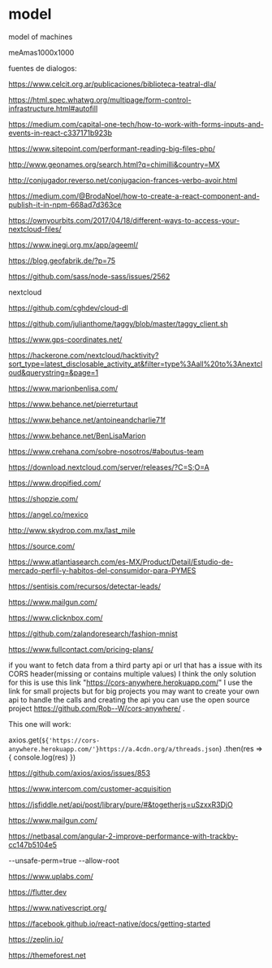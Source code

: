 # model
model of machines 

meAmas1000x1000

fuentes de dialogos:

https://www.celcit.org.ar/publicaciones/biblioteca-teatral-dla/

https://html.spec.whatwg.org/multipage/form-control-infrastructure.html#autofill


https://medium.com/capital-one-tech/how-to-work-with-forms-inputs-and-events-in-react-c337171b923b

https://www.sitepoint.com/performant-reading-big-files-php/

http://www.geonames.org/search.html?q=chimilli&country=MX

http://conjugador.reverso.net/conjugacion-frances-verbo-avoir.html

https://medium.com/@BrodaNoel/how-to-create-a-react-component-and-publish-it-in-npm-668ad7d363ce

https://ownyourbits.com/2017/04/18/different-ways-to-access-your-nextcloud-files/


https://www.inegi.org.mx/app/ageeml/

https://blog.geofabrik.de/?p=75

https://github.com/sass/node-sass/issues/2562

nextcloud

https://github.com/cghdev/cloud-dl

https://github.com/julianthome/taggy/blob/master/taggy_client.sh

https://www.gps-coordinates.net/

https://hackerone.com/nextcloud/hacktivity?sort_type=latest_disclosable_activity_at&filter=type%3Aall%20to%3Anextcloud&querystring=&page=1


https://www.marionbenlisa.com/

https://www.behance.net/pierreturtaut

https://www.behance.net/antoineandcharlie71f

https://www.behance.net/BenLisaMarion

https://www.crehana.com/sobre-nosotros/#aboutus-team

https://download.nextcloud.com/server/releases/?C=S;O=A

https://www.dropified.com/

https://shopzie.com/

https://angel.co/mexico

http://www.skydrop.com.mx/last_mile

https://source.com/

https://www.atlantiasearch.com/es-MX/Product/Detail/Estudio-de-mercado-perfil-y-habitos-del-consumidor-para-PYMES

https://sentisis.com/recursos/detectar-leads/

https://www.mailgun.com/

https://www.clicknbox.com/

https://github.com/zalandoresearch/fashion-mnist

https://www.fullcontact.com/pricing-plans/


if you want to fetch data from a third party api or url that has a issue with its CORS header(missing or contains multiple values) I think the only solution for this is use this link
"https://cors-anywhere.herokuapp.com/"
I use the link for small projects but for big projects you may want to create your own api to handle the calls and creating the api you can use the open source project https://github.com/Rob--W/cors-anywhere/ .

This one will work:

axios.get(`${'https://cors-anywhere.herokuapp.com/'}https://a.4cdn.org/a/threads.json`)
.then(res => {
  console.log(res)
})


https://github.com/axios/axios/issues/853


https://www.intercom.com/customer-acquisition


https://jsfiddle.net/api/post/library/pure/#&togetherjs=uSzxxR3DjO


https://www.mailgun.com/


https://netbasal.com/angular-2-improve-performance-with-trackby-cc147b5104e5


--unsafe-perm=true --allow-root


https://www.uplabs.com/

https://flutter.dev

https://www.nativescript.org/

https://facebook.github.io/react-native/docs/getting-started

https://zeplin.io/


https://themeforest.net
